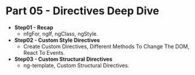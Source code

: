 # Part 05 - Directives Deep Dive

- **Step01 - Recap**
  - nfgFor, ngIf, ngClass, ngStyle.
- **Step02 - Custom Style Directives**
  - Create Custom Directives, Different Methods To Change The DOM, React To Events.
- **Step03 - Custom Structural Directives**
  - ng-template, Custom Structural Directives.

